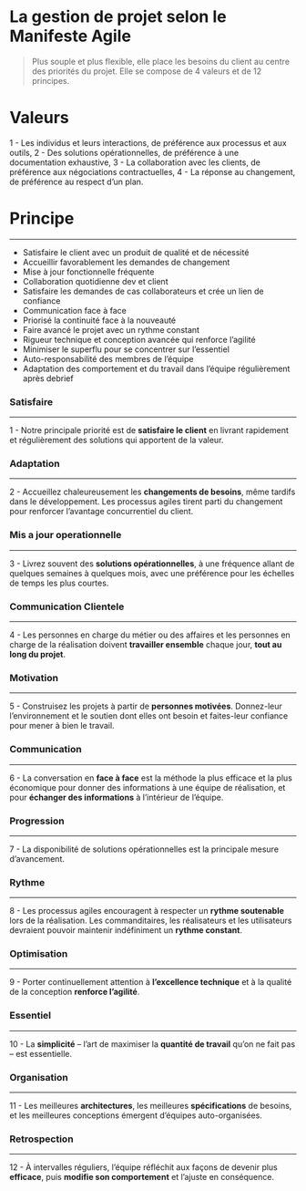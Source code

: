 # La gestion de projet selon le Manifeste Agile

> Plus souple et plus flexible, elle place les besoins du client au centre des priorités du projet. Elle se compose de 4 valeurs et de 12 principes.

# Valeurs
1 - Les individus et leurs interactions, de préférence aux processus et aux outils,
2 - Des solutions opérationnelles, de préférence à une documentation exhaustive,
3 - La collaboration avec les clients, de préférence aux négociations contractuelles,
4 - La réponse au changement, de préférence au respect d’un plan.

# Principe
___
- Satisfaire le client avec un produit de qualité et de nécessité
- Accueillir  favorablement les demandes de changement
- Mise à jour fonctionnelle fréquente
- Collaboration quotidienne dev et client
- Satisfaire les demandes de cas collaborateurs et crée un lien de confiance 
- Communication face à face
- Priorisé la continuité face à la nouveauté
- Faire avancé le projet avec un rythme constant
- Rigueur technique et conception avancée qui renforce l’agilité
- Minimiser le superflu pour se concentrer sur l’essentiel
- Auto-responsabilité des membres de l’équipe
- Adaptation des comportement et du travail dans l’équipe régulièrement après debrief

### Satisfaire 
___
1 - Notre principale priorité est de **satisfaire le client** en livrant rapidement et régulièrement des solutions qui apportent de la valeur.
### Adaptation
___
2 - Accueillez chaleureusement les **changements de besoins**, même tardifs dans le développement. Les processus agiles tirent parti du changement pour renforcer l’avantage concurrentiel du client.
### Mis a jour operationnelle
___
3 - Livrez souvent des **solutions opérationnelles**, à une fréquence allant de quelques semaines à quelques mois, avec une préférence pour les échelles de temps les plus courtes.
### Communication Clientele
___
4 - Les personnes en charge du métier ou des affaires et les personnes en charge de la réalisation doivent **travailler ensemble** chaque jour, **tout au long du projet**.
### Motivation
___
5 - Construisez les projets à partir de **personnes motivées**. Donnez-leur l’environnement et le soutien dont elles ont besoin et faites-leur confiance pour mener à bien le travail.
### Communication
___
6 - La conversation en **face à face** est la méthode la plus efficace et la plus économique pour donner des informations à une équipe de réalisation, et pour **échanger des informations** à l’intérieur de l’équipe.
### Progression
___
7 - La disponibilité de solutions opérationnelles est la principale mesure d’avancement.

### Rythme
___
8 - Les processus agiles encouragent à respecter un **rythme soutenable** lors de la réalisation. Les commanditaires, les réalisateurs et les utilisateurs devraient pouvoir maintenir indéfiniment un **rythme constant**.

### Optimisation
___
9 - Porter continuellement attention à **l’excellence technique** et à la qualité de la conception **renforce l’agilité**.

### Essentiel
___
10 - La **simplicité** – l’art de maximiser la **quantité de travail** qu’on ne fait pas – est essentielle.

### Organisation
___
11 - Les meilleures **architectures**, les meilleures **spécifications** de besoins, et les meilleures conceptions émergent d’équipes auto-organisées.

### Retrospection
___
12 - À intervalles réguliers, l’équipe réfléchit aux façons de devenir plus **efficace**, puis **modifie son comportement** et l’ajuste en conséquence.